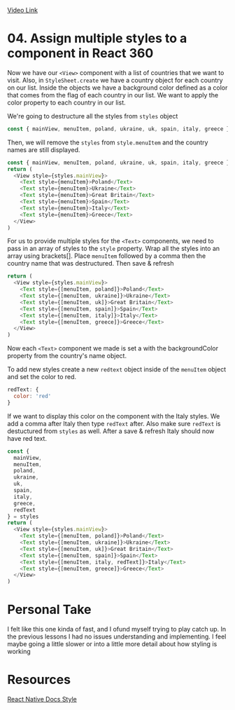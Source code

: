 [Video Link](https://egghead.io/lessons/react-assign-multiple-styles-to-a-component-in-react-360)

# 04. Assign multiple styles to a component in React 360

Now we have our ```<View>``` component with a list of countries that we want to visit. Also, in ```StyleSheet.create``` we have a country object for each country on our list. Inside the objects we have a background color defined as a color that comes from the flag of each country in our list. We want to apply the color property to each country in our list.

We're going to destructure all the styles from ```styles``` object

```javascript
const { mainView, menuItem, poland, ukraine, uk, spain, italy, greece } = styles
```
Then, we will remove the ```styles``` from ```style.menuItem``` and the country names are still displayed.

```javascript
const { mainView, menuItem, poland, ukraine, uk, spain, italy, greece } = styles
return (
  <View style={styles.mainView}>
    <Text style={menuItem}>Poland</Text>
    <Text style={menuItem}>Ukraine</Text>
    <Text style={menuItem}>Great Britain</Text>
    <Text style={menuItem}>Spain</Text>
    <Text style={menuItem}>Italy</Text>
    <Text style={menuItem}>Greece</Text>
  </View>
)
```
For us to provide multiple styles for the ```<Text>``` components, we need to pass in an array of styles to the ```style``` property. Wrap all the styles into an array using brackets[]. Place ```menuItem``` followed by a comma then the country name that was destructured. Then save & refresh

```javascript
return (
  <View style={styles.mainView}>
    <Text style={[menuItem, poland]}>Poland</Text>
    <Text style={[menuItem, ukraine]}>Ukraine</Text>
    <Text style={[menuItem, uk]}>Great Britain</Text>
    <Text style={[menuItem, spain]}>Spain</Text>
    <Text style={[menuItem, italy]}>Italy</Text>
    <Text style={[menuItem, greece]}>Greece</Text>
  </View>
)
```

Now each ```<Text>``` component we made is set a with the backgroundColor property from the country's name object.

To add new styles create a new ```redtext``` object inside of the ```menuItem``` object and set the color to red.

```javascript
redText: {
  color: 'red'
}
```
If we want to display this color on the component with the Italy styles. We add a comma after Italy then type ```redText``` after. Also make sure ```redText``` is destuctured from ```styles``` as well.
After a save & refresh Italy should now have red text.

```javascript
const {
  mainView,
  menuItem,
  poland,
  ukraine,
  uk,
  spain,
  italy,
  greece,
  redText
} = styles
return (
  <View style={styles.mainView}>
    <Text style={[menuItem, poland]}>Poland</Text>
    <Text style={[menuItem, ukraine]}>Ukraine</Text>
    <Text style={[menuItem, uk]}>Great Britain</Text>
    <Text style={[menuItem, spain]}>Spain</Text>
    <Text style={[menuItem, italy, redText]}>Italy</Text>
    <Text style={[menuItem, greece]}>Greece</Text>
  </View>
)
```


# Personal Take
I felt like this one kinda of fast, and I ofund myself trying to play catch up. In the previous lessons I had no issues understanding and implementing. I feel maybe going a little slower or into a little more detail about how styling is working









# Resources

[React Native Docs Style](https://facebook.github.io/react-native/docs/style)



